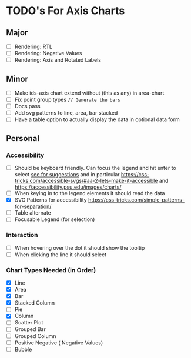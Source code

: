 # TODO's For Axis Charts

## Major

- [ ] Rendering: RTL
- [ ] Rendering: Negative Values
- [ ] Rendering: Axis and Rotated Labels

## Minor

- [ ] Make ids-axis chart extend without (this as any) in area-chart
- [ ] Fix point group types `// Generate the bars`
- [ ] Docs pass
- [ ] Add svg patterns to line, area, bar stacked
- [ ] Have a table option to actually display the data in optional data form

## Personal

### Accessibility

- [ ] Should be keyboard friendly. Can focus the legend and hit enter to select [see for suggestions](https://github.com/infor-design/enterprise/issues/6074) and in particular https://css-tricks.com/accessible-svgs/#aa-2-lets-make-it-accessible and https://accessibility.psu.edu/images/charts/
- [ ] When keying in to the legend elements it should read the data
- [x] SVG Patterns for accessibility https://css-tricks.com/simple-patterns-for-separation/
- [ ] Table alternate
- [ ] Focusable Legend (for selection)

### Interaction

- [ ] When hovering over the dot it should show the tooltip
- [ ] When clicking the line it should select

### Chart Types Needed (in Order)

- [x] Line
- [x] Area
- [x] Bar
- [x] Stacked Column
- [ ] Pie
- [x] Column
- [ ] Scatter Plot
- [ ] Grouped Bar
- [ ] Grouped Column
- [ ] Positive Negative ( Negative Values)
- [ ] Bubble
